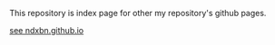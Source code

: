 This repository is index page for other my repository's github pages.

[see ndxbn.github.io](https://ndxbn.github.io)

